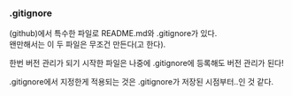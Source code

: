 ### .gitignore
(github)에서 특수한 파일로 README.md와 .gitignore가 있다.  
왠만해서는 이 두 파일은 무조건 만든다(고 한다).  

한번 버전 관리가 되기 시작한 파일은 나중에 .gitignore에 등록해도 버전 관리가 된다!  

.gitignore에서 지정한게 적용되는 것은 .gitignore가 저장된 시점부터..인 것 같다.  

